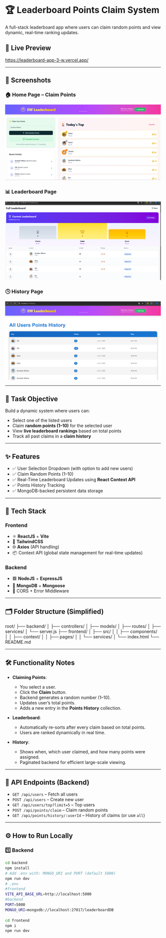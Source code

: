 # 🏆 Leaderboard Points Claim System

A full-stack leaderboard app where users can claim random points and view dynamic, real-time ranking updates.

## 🚀 Live Preview

https://leaderboard-app-3-w.vercel.app/

---

## 📸 Screenshots

### 🏠 Home Page – Claim Points
![Home Screenshot](./screenshots/home.png)

### 📊 Leaderboard Page
![Leaderboard Screenshot](./screenshots/leaderboard.png)

### 🕓 History Page
![History Screenshot](./screenshots/history.png)

---

## 🎯 Task Objective

Build a dynamic system where users can:
- Select one of the listed users
- Claim **random points (1–10)** for the selected user
- View **live leaderboard rankings** based on total points
- Track all past claims in a **claim history**

---

## ✨ Features

- ✅ User Selection Dropdown (with option to add new users)
- ✅ Claim Random Points (1–10)
- ✅ Real-Time Leaderboard Updates using **React Context API**
- ✅ Points History Tracking
- ✅ MongoDB-backed persistent data storage

---

## 🧠 Tech Stack

### Frontend
- ⚛️ **ReactJS** + **Vite**
- 🎨 **TailwindCSS**
- 🌐 **Axios** (API handling)
- 📦 Context API (global state management for real-time updates)

### Backend
- 🟩 **NodeJS** + **ExpressJS**
- 🍃 **MongoDB** + **Mongoose**
- 🔐 CORS + Error Middleware

---

## 🗂️ Folder Structure (Simplified)

root/
├── backend/
│ ├── controllers/
│ ├── models/
│ ├── routes/
│ ├── services/
│ └── server.js
├── frontend/
│ ├── src/
│ │ ├── components/
│ │ ├── context/
│ │ ├── pages/
│ │ └── services/
│ └── index.html
└── README.md


---

## 🛠️ Functionality Notes

- **Claiming Points**:
  - You select a user.
  - Click the **Claim** button.
  - Backend generates a random number (1–10).
  - Updates user’s total points.
  - Adds a new entry in the **Points History** collection.

- **Leaderboard**:
  - Automatically re-sorts after every claim based on total points.
  - Users are ranked dynamically in real time.

- **History**:
  - Shows when, which user claimed, and how many points were assigned.
  - Paginated backend for efficient large-scale viewing.

---

## 📡 API Endpoints (Backend)

- `GET /api/users` – Fetch all users
- `POST /api/users` – Create new user
- `GET /api/users/top?limit=5` – Top users
- `POST /api/points/claim` – Claim random points
- `GET /api/points/history/:userId` – History of claims (or use `all`)

---

## ⚙️ How to Run Locally

### 1️⃣ Backend

```bash
cd backend
npm install
# Add .env with: MONGO_URI and PORT (default 5000)
npm run dev
# .env
#frontend
VITE_API_BASE_URL=http://localhost:5000
#backend
PORT=5000
MONGO_URI=mongodb://localhost:27017/leaderboardDB

cd frontend 
npm i
npm run dev
